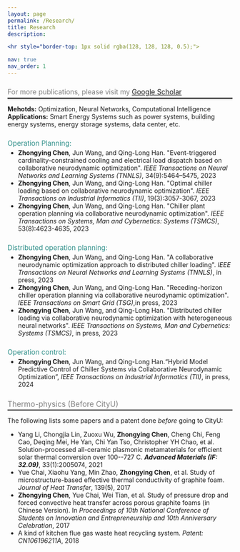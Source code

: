 ```yaml
---
layout: page
permalink: /Research/
title: Research
description: 

<hr style="border-top: 1px solid rgba(128, 128, 128, 0.5);">

nav: true
nav_order: 1
---
```

<span style="position:relative; top:0.7em; right:0em; font-size:1.1em; color:rgba(128,128,128,1)">For more publications, please visit my [Google Scholar](https://scholar.google.com/citations?user=zR6vzDsAAAAJ&hl=en&oi=ao) </span>
<hr style="border-top: 2px solid rgba(128, 128, 128, 0.5);">




**Mehotds:**  Optimization, Neural Networks, Computational Intelligence <br>
**Applications:**  Smart Energy Systems such as power systems, building energy systems, energy storage systems, data center, etc. 



<span style="position:relative; top:0.7em; right:0em; font-size:1.1em; color:rgba(46,143,137,1)">Operation Planning: </span>
<!--<hr style="border-top: 1.5px dashed rgba(46,143,137, 0.3) ;">  -->

* **Zhongying Chen**, Jun Wang, and Qing-Long Han. "Event-triggered cardinality-constrained cooling and electrical load dispatch based on collaborative neurodynamic optimization". *IEEE Transactions on Neural Networks and Learning Systems (TNNLS)*, 34(9):5464–5475, 2023
* **Zhongying Chen**, Jun Wang, and Qing-Long Han. "Optimal chiller loading based on collaborative neurodynamic optimization". *IEEE Transactions on Industrial Informatics (TII)*, 19(3):3057-3067, 2023
* **Zhongying Chen**, Jun Wang, and Qing-Long Han. "Chiller plant operation planning via collaborative neurodynamic optimization". *IEEE Transactions on Systems, Man and Cybernetics: Systems (TSMCS)*, 53(8):4623-4635, 2023


<span style="position:relative; top:0.7em; right:0em; font-size:1.1em; color:rgba(46,143,137,1)">Distributed operation planning: </span>
<!-- <hr style="border-top: 1.5px dashed rgba(46,143,137, 0.3) ;"> -->

*  **Zhongying Chen**, Jun Wang, and Qing-Long Han. "A collaborative neurodynamic optimization approach to distributed chiller loading". *IEEE Transactions on Neural Networks and Learning Systems (TNNLS)*, in press, 2023
*  **Zhongying Chen**, Jun Wang, and Qing-Long Han. "Receding-horizon chiller operation planning via collaborative neurodynamic optimization". *IEEE Transactions on Smart Grid (TSG)*,in press, 2023
*  **Zhongying Chen**, Jun Wang, and Qing-Long Han. "Distributed chiller loading via collaborative neurodynamic optimization with heterogeneous neural networks". *IEEE Transactions on Systems, Man and Cybernetics: Systems (TSMCS)*, in press, 2023



<span style="position:relative; top:0.7em; right:0em; font-size:1.1em; color:rgba(46,143,137,1)">Operation control:</span>
<!-- <hr style="border-top: 1.5px dashed rgba(46,143,137, 0.3) ;"> -->
* **Zhongying Chen**, Jun Wang, and Qing-Long Han.“Hybrid Model Predictive Control of Chiller Systems via Collaborative Neurodynamic Optimization”, *IEEE Transactions on Industrial Informatics (TII)*, in press, 2024



<span style="position:relative; top:0.7em; right:0em; font-size:1.2em; color:rgba(128,128,128,1)">Thermo-physics (Before CityU)</span>
<hr style="border-top: 1.5px solid rgba(128, 128, 128, 0.5);">

The following lists some papers and a patent done *before* going to CityU: 
*  Yang Li, Chongjia Lin, Zuoxu Wu, **Zhongying Chen**, Cheng Chi, Feng Cao, Deqing Mei, He Yan, Chi Yan Tso, Christopher YH Chao, et al. Solution-processed all-ceramic plasmonic metamaterials for efficient solar thermal conversion over 100--727 C. ***Advanced Materials (IF: 32.09)***, 33(1):2005074, 2021
*  Yue Chai, Xiaohu Yang, Min Zhao, **Zhongying Chen**, et al. Study of microstructure-based effective thermal conductivity of graphite foam. *Journal of Heat Transfer*, 139(5), 2017
*  **Zhongying Chen**, Yue Chai, Wei Tian, et al. Study of pressure drop and forced convective heat transfer
across porous graphite foams (in Chinese Version). In *Proceedings of 10th National Conference of Students on Innovation and Entrepreneurship and 10th Anniversary Celebration*, 2017
*  A kind of kitchen flue gas waste heat recycling system. *Patent: CN106196211A*, 2018
<!-- <hr style="border-top: 1.5px solid rgba(128, 128, 128, 0.5);"> -->